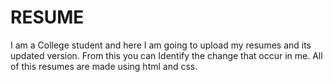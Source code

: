 # RESUME
I am a College student and here I am going to upload my resumes and its updated version.
From this you can Identify the change that occur in me.
All of this resumes are made using html and css.
